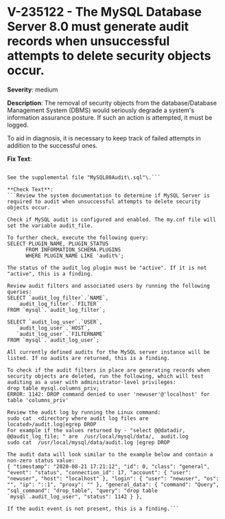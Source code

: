 # V-235122 - The MySQL Database Server 8.0 must generate audit records when unsuccessful attempts to delete security objects occur.

**Severity**: medium

**Description**:
The removal of security objects from the database/Database Management System (DBMS) would seriously degrade a system's information assurance posture. If such an action is attempted, it must be logged.

To aid in diagnosis, it is necessary to keep track of failed attempts in addition to the successful ones.

**Fix Text**:
```Configure the MySQL Database Server to audit when unsuccessful attempts to delete security objects occur\.

See the supplemental file "MySQL80Audit\.sql"\.```

**Check Text**:
```Review the system documentation to determine if MySQL Server is required to audit when unsuccessful attempts to delete security objects occur.

Check if MySQL audit is configured and enabled. The my.cnf file will set the variable audit_file.

To further check, execute the following query: 
SELECT PLUGIN_NAME, PLUGIN_STATUS
      FROM INFORMATION_SCHEMA.PLUGINS
      WHERE PLUGIN_NAME LIKE 'audit%';

The status of the audit_log plugin must be "active". If it is not "active", this is a finding.

Review audit filters and associated users by running the following queries:
SELECT `audit_log_filter`.`NAME`,
   `audit_log_filter`.`FILTER`
FROM `mysql`.`audit_log_filter`;

SELECT `audit_log_user`.`USER`,
   `audit_log_user`.`HOST`,
   `audit_log_user`.`FILTERNAME`
FROM `mysql`.`audit_log_user`;

All currently defined audits for the MySQL server instance will be listed. If no audits are returned, this is a finding.

To check if the audit filters in place are generating records when security objects are deleted, run the following, which will test auditing as a user with administrator-level privileges:
drop table mysql.columns_priv;
ERROR: 1142: DROP command denied to user 'newuser'@'localhost' for table 'columns_priv'

Review the audit log by running the Linux command:
sudo cat  <directory where audit log files are located>/audit.log|egrep DROP
For example if the values returned by - "select @@datadir, @@audit_log_file; " are  /usr/local/mysql/data/,  audit.log
sudo cat  /usr/local/mysql/data/audit.log |egrep DROP

The audit data will look similar to the example below and contain a non-zero status value:
{ "timestamp": "2020-08-21 17:21:12", "id": 0, "class": "general", "event": "status", "connection_id": 17, "account": { "user": "newuser", "host": "localhost" }, "login": { "user": "newuser", "os": "", "ip": "::1", "proxy": "" }, "general_data": { "command": "Query", "sql_command": "drop_table", "query": "drop table `mysql`.audit_log_user", "status": 1142 } },

If the audit event is not present, this is a finding.```
